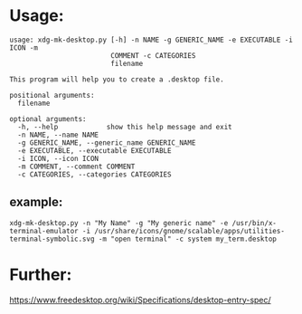 # Usage:

```
usage: xdg-mk-desktop.py [-h] -n NAME -g GENERIC_NAME -e EXECUTABLE -i ICON -m
                         COMMENT -c CATEGORIES
                         filename

This program will help you to create a .desktop file.

positional arguments:
  filename

optional arguments:
  -h, --help            show this help message and exit
  -n NAME, --name NAME
  -g GENERIC_NAME, --generic_name GENERIC_NAME
  -e EXECUTABLE, --executable EXECUTABLE
  -i ICON, --icon ICON
  -m COMMENT, --comment COMMENT
  -c CATEGORIES, --categories CATEGORIES
```

## example:

    xdg-mk-desktop.py -n "My Name" -g "My generic name" -e /usr/bin/x-terminal-emulator -i /usr/share/icons/gnome/scalable/apps/utilities-terminal-symbolic.svg -m "open terminal" -c system my_term.desktop


# Further:

https://www.freedesktop.org/wiki/Specifications/desktop-entry-spec/
